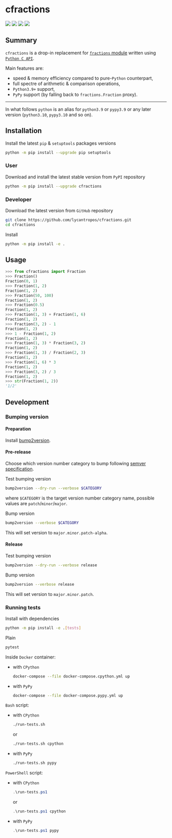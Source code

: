 cfractions
========

[![](https://github.com/lycantropos/cfractions/actions/workflows/ci.yml/badge.svg?branch=master)](https://github.com/lycantropos/cfractions/actions/workflows/ci.yml "Github Actions")
[![](https://codecov.io/gh/lycantropos/cfractions/branch/master/graph/badge.svg)](https://codecov.io/gh/lycantropos/cfractions "Codecov")
[![](https://img.shields.io/github/license/lycantropos/cfractions.svg)](https://github.com/lycantropos/cfractions/blob/master/LICENSE "License")
[![](https://badge.fury.io/py/cfractions.svg)](https://badge.fury.io/py/cfractions "PyPI")

Summary
-------

`cfractions` is a drop-in replacement for [`fractions` module](https://docs.python.org/library/fractions.html)
written using [`Python C API`](https://docs.python.org/c-api/index.html).

Main features are:
- speed & memory efficiency compared to pure-`Python` counterpart,
- full spectre of arithmetic & comparison operations,
- `Python3.9+` support,
- `PyPy` support (by falling back to `fractions.Fraction` proxy).

---

In what follows `python` is an alias for `python3.9` or `pypy3.9`
or any later version (`python3.10`, `pypy3.10` and so on).

Installation
------------

Install the latest `pip` & `setuptools` packages versions
```bash
python -m pip install --upgrade pip setuptools
```

### User

Download and install the latest stable version from `PyPI` repository
```bash
python -m pip install --upgrade cfractions
```

### Developer

Download the latest version from `GitHub` repository
```bash
git clone https://github.com/lycantropos/cfractions.git
cd cfractions
```

Install
```bash
python -m pip install -e .
```

Usage
-----
```python
>>> from cfractions import Fraction
>>> Fraction()
Fraction(0, 1)
>>> Fraction(1, 2)
Fraction(1, 2)
>>> Fraction(50, 100)
Fraction(1, 2)
>>> Fraction(0.5)
Fraction(1, 2)
>>> Fraction(1, 3) + Fraction(1, 6)
Fraction(1, 2)
>>> Fraction(3, 2) - 1
Fraction(1, 2)
>>> 1 - Fraction(1, 2)
Fraction(1, 2)
>>> Fraction(1, 3) * Fraction(3, 2)
Fraction(1, 2)
>>> Fraction(1, 3) / Fraction(2, 3)
Fraction(1, 2)
>>> Fraction(1, 6) * 3
Fraction(1, 2)
>>> Fraction(3, 2) / 3
Fraction(1, 2)
>>> str(Fraction(1, 2))
'1/2'

```

Development
-----------

### Bumping version

#### Preparation

Install
[bump2version](https://github.com/c4urself/bump2version#installation).

#### Pre-release

Choose which version number category to bump following [semver
specification](http://semver.org/).

Test bumping version
```bash
bump2version --dry-run --verbose $CATEGORY
```

where `$CATEGORY` is the target version number category name, possible
values are `patch`/`minor`/`major`.

Bump version
```bash
bump2version --verbose $CATEGORY
```

This will set version to `major.minor.patch-alpha`.

#### Release

Test bumping version
```bash
bump2version --dry-run --verbose release
```

Bump version
```bash
bump2version --verbose release
```

This will set version to `major.minor.patch`.

### Running tests

Install with dependencies
```bash
python -m pip install -e .[tests]
```

Plain
```bash
pytest
```

Inside `Docker` container:
- with `CPython`
  ```bash
  docker-compose --file docker-compose.cpython.yml up
  ```
- with `PyPy`
  ```bash
  docker-compose --file docker-compose.pypy.yml up
  ```

`Bash` script:
- with `CPython`
  ```bash
  ./run-tests.sh
  ```
  or
  ```bash
  ./run-tests.sh cpython
  ```

- with `PyPy`
  ```bash
  ./run-tests.sh pypy
  ```

`PowerShell` script:
- with `CPython`
  ```powershell
  .\run-tests.ps1
  ```
  or
  ```powershell
  .\run-tests.ps1 cpython
  ```
- with `PyPy`
  ```powershell
  .\run-tests.ps1 pypy
  ```
